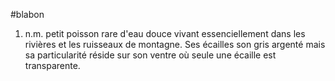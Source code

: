 #blabon

1. n.m. petit poisson rare d'eau douce vivant essenciellement dans les rivières et les ruisseaux de montagne. Ses écailles son gris argenté mais sa particularité réside sur son ventre où seule une écaille est transparente.